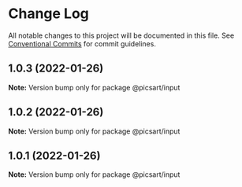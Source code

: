 # Change Log

All notable changes to this project will be documented in this file.
See [Conventional Commits](https://conventionalcommits.org) for commit guidelines.

## 1.0.3 (2022-01-26)

**Note:** Version bump only for package @picsart/input





## 1.0.2 (2022-01-26)

**Note:** Version bump only for package @picsart/input





## 1.0.1 (2022-01-26)

**Note:** Version bump only for package @picsart/input
